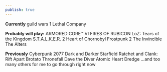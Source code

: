```yaml
---
publish: true
---
```

<div id='stars'></div>
<div id='stars2'></div>
<div id='stars3'></div>


**Currently**
guild wars 1
Lethal Company


**Probably will play:**
ARMORED CORE™ VI FIRES OF RUBICON
LoZ: Tears of the Kingdom
S.T.A.L.K.E.R. 2  Heart of Chornobyl
Frostpunk 2
The Invincible
The Alters


**Previously**
Cyberpunk 2077
Dark and Darker
Starfield
Ratchet and Clank: Rift Apart
Brotato
Thronefall
Dave the Diver
Atomic Heart
Dredge
...and too many others for me to go through right now